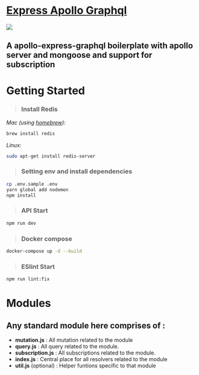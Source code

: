 # [Express Apollo Graphql](https://github.com/abdghani/apollo-graphql-boilerplate)


[![](https://img.shields.io/badge/author-@abdullah-blue.svg)](https://github.com/abdghani)


## A apollo-express-graphql boilerplate with apollo server and mongoose and support for subscription



# Getting Started

>### Install Redis
_Mac (using [homebrew](http://brew.sh/)):_
```bash
brew install redis
```
_Linux:_
```bash
sudo apt-get install redis-server
```

>### Setting env and install dependencies
```bash
cp .env.sample .env
yarn global add nodemon
npm install
```

>### API Start
```bash
npm run dev
```

>### Docker compose
```bash
docker-compose up -d --build
```

>### ESlint Start
```bash
npm run lint:fix
```

# Modules
## Any standard module here comprises of :
- **mutation.js** : All mutation related to the module
- **query.js** : All query related to the module.
- **subscription.js** : All subscriptions related to the module.
- **index.js** : Central place for all resolvers related to the module
- **util.js** (optional) : Helper funtions specific to that module

